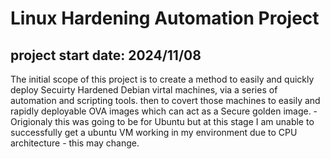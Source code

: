 # Linux Hardening Automation Project
## project start date: 2024/11/08
The initial scope of this project is to create a method to easily and quickly deploy Secuirty Hardened Debian virtal machines, via a series of automation and scripting tools. then to covert those machines to easily and rapidly deployable OVA images which can act as a Secure golden image. - Origionaly this was going to be for Ubuntu but at this stage I am unable to successfully get a ubuntu VM working in my environment due to CPU architecture - this may change.
